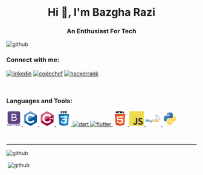 <h1 align="center">Hi 👋, I'm Bazgha Razi</h1>
<h3 align="center">An Enthusiast For Tech</h3>

<p align="left"> <img src="https://komarev.com/ghpvc/?username=Bazgha19&label=Profile%20views&color=0e75b6&style=flat" alt="github" /> </p>

<!-- - 📫 How to reach me: **sbs019190@gmail.com** -->

<h3 align="left">Connect with me:</h3>
<p align="left">
<a href="https://www.linkedin.com/in/bazgha-razi-00725220b" target="blank"><img align="center" src="https://image.similarpng.com/very-thumbnail/2020/07/Linkedin-logo-on-transparent-Background-PNG-.png" alt="linkedin" height="40" width="40" /></a>
<a href="https://www.codechef.com/users/bazgha_19" target="blank"><img align="center" src="https://cdn.jsdelivr.net/npm/simple-icons@3.1.0/icons/codechef.svg" alt="codechef" height="30" width="40" /></a>
<a href="https://www.hackerrank.com/sbs019190" target="blank"><img align="center" src="https://image.flaticon.com/icons/png/512/25/25231.png" alt="hackerrank" height="35" width="40" /></a>
</p><br>

<h3 align="left">Languages and Tools:</h3>
<p align="left"> <a href="https://getbootstrap.com" target="_blank"> <img src="https://raw.githubusercontent.com/devicons/devicon/master/icons/bootstrap/bootstrap-plain-wordmark.svg" alt="bootstrap" width="40" height="40"/> </a> <a href="https://www.cprogramming.com/" target="_blank"> <img src="https://raw.githubusercontent.com/devicons/devicon/master/icons/c/c-original.svg" alt="c" width="40" height="40"/> </a> <a href="https://www.w3schools.com/cpp/" target="_blank"> <img src="https://raw.githubusercontent.com/devicons/devicon/master/icons/cplusplus/cplusplus-original.svg" alt="cplusplus" width="40" height="40"/> </a> <a href="https://www.w3schools.com/css/" target="_blank"> <img src="https://raw.githubusercontent.com/devicons/devicon/master/icons/css3/css3-original-wordmark.svg" alt="css3" width="40" height="40"/> </a> <a href="https://dart.dev" target="_blank"> <img src="https://www.vectorlogo.zone/logos/dartlang/dartlang-icon.svg" alt="dart" width="40" height="40"/> </a> <a href="https://flutter.dev" target="_blank"> <img src="https://www.vectorlogo.zone/logos/flutterio/flutterio-icon.svg" alt="flutter" width="40" height="40"/> </a> <a href="https://www.w3.org/html/" target="_blank"> <img src="https://raw.githubusercontent.com/devicons/devicon/master/icons/html5/html5-original-wordmark.svg" alt="html5" width="40" height="40"/> </a> <a href="https://developer.mozilla.org/en-US/docs/Web/JavaScript" target="_blank"> <img src="https://raw.githubusercontent.com/devicons/devicon/master/icons/javascript/javascript-original.svg" alt="javascript" width="40" height="40"/> </a> <a href="https://www.mysql.com/" target="_blank"> <img src="https://raw.githubusercontent.com/devicons/devicon/master/icons/mysql/mysql-original-wordmark.svg" alt="mysql" width="40" height="40"/> </a> <a href="https://www.python.org" target="_blank"> <img src="https://raw.githubusercontent.com/devicons/devicon/master/icons/python/python-original.svg" alt="python" width="40" height="40"/> </a> </p><br><hr>

<p><img align="left" src="https://github-readme-stats.vercel.app/api/top-langs?username=Bazgha19&show_icons=true&locale=en&layout=compact" alt="github" /></p><br>

<p>&nbsp;<img align="center" src="https://github-readme-stats.vercel.app/api?username=Bazgha19&show_icons=true&locale=en" alt="github" /></p>

<!-- <p><img align="center" src="https://github-readme-streak-stats.herokuapp.com/?user=Bazgha19&" alt="github" /></p> -->
